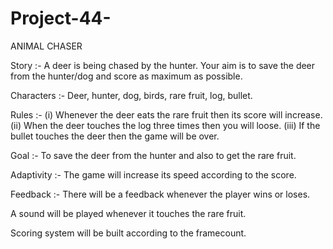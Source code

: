 # Project-44-

ANIMAL CHASER

Story :- A deer is being chased by the hunter. Your aim is to save the deer from the hunter/dog and score as maximum as possible.

Characters :- Deer, hunter, dog, birds, rare fruit, log, bullet.

Rules :- (i) Whenever the deer eats the rare fruit then its score will increase.
         (ii) When the deer touches the log three times then you will loose.
         (iii) If the bullet touches the deer then the game will be over.
         
Goal :- To save the deer from the hunter and also to get the rare fruit.

Adaptivity :- The game will increase its speed according to the score.

Feedback :- There will be a feedback whenever the player wins or loses.

A sound will be played whenever it touches the rare fruit.

Scoring system will be built according to the framecount. 
